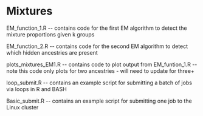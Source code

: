 # Mixtures

EM_function_1.R -- contains code for the first EM algorithm to detect the mixture proportions given k groups

EM_function_2.R -- contains code for the second EM algorithm to detect which hidden ancestries are present

plots_mixtures_EM1.R -- contains code to plot output from EM_funtion_1.R -- note this code only plots for two ancestries - will need to update for three+

loop_submit.R -- contains an example script for submitting a batch of jobs via loops in R and BASH

Basic_submit.R -- contains an example script for submitting one job to the Linux cluster
